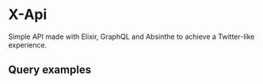 # X-Api

Simple API made with Elixir, GraphQL and Absinthe to achieve a Twitter-like experience.

## Query examples
